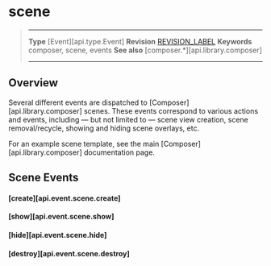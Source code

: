 # scene

> --------------------- ------------------------------------------------------------------------------------------
> __Type__              [Event][api.type.Event]
> __Revision__          [REVISION_LABEL](REVISION_URL)
> __Keywords__          composer, scene, events
> __See also__          [composer.*][api.library.composer]
> --------------------- ------------------------------------------------------------------------------------------

## Overview

Several different events are dispatched to [Composer][api.library.composer] scenes. These events correspond to various actions and events, including &mdash; but not limited to &mdash; scene view creation, scene removal/recycle, showing and hiding scene overlays, etc.

For an example scene template, see the main [Composer][api.library.composer] documentation page.

## Scene Events

#### [create][api.event.scene.create]

#### [show][api.event.scene.show]

#### [hide][api.event.scene.hide]

#### [destroy][api.event.scene.destroy]
